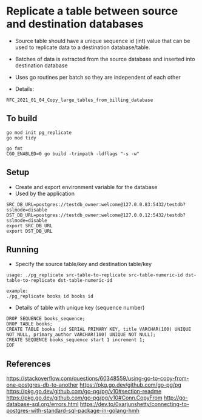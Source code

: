 # Replicate a table between source and destination databases

* Source table should have a unique sequence id (int) value that can be used to replicate
  data to a destination database/table.
* Batches of data is extracted from the source database and inserted into
  destination database
* Uses go routines per batch so they are independent of each other

* Details:

`RFC_2021_01_04_Copy_large_tables_from_billing_database`

## To build

```
go mod init pg_replicate
go mod tidy

go fmt
CGO_ENABLED=0 go build -trimpath -ldflags "-s -w"
```

## Setup

* Create and export environment variable for the database
* Used by the application

```
SRC_DB_URL=postgres://testdb_owner:welcome@127.0.0.83:5432/testdb?sslmode=disable
DST_DB_URL=postgres://testdb_owner:welcome@127.0.0.12:5432/testdb?sslmode=disable
export SRC_DB_URL
export DST_DB_URL
```

## Running

* Specify the source table/key and destination table/key

```
usage: ./pg_replicate src-table-to-replicate src-table-numeric-id dst-table-to-replicate dst-table-numeric-id

example:
./pg_replicate books id books id
```

* Details of table with unique key (sequence number)

```
DROP SEQUENCE books_sequence;
DROP TABLE books;
CREATE TABLE books (id SERIAL PRIMARY KEY, title VARCHAR(100) UNIQUE NOT NULL, primary_author VARCHAR(100) UNIQUE NOT NULL);
CREATE SEQUENCE books_sequence start 1 increment 1;
EOF
```

## References

<https://stackoverflow.com/questions/60348559/using-go-to-copy-from-one-postgres-db-to-another>
<https://pkg.go.dev/github.com/go-pg/pg>
<https://pkg.go.dev/github.com/go-pg/pg/v10#section-readme>
<https://pkg.go.dev/github.com/go-pg/pg/v10#Conn.CopyFrom>
<http://go-database-sql.org/errors.html>
<https://dev.to/0xarjunshetty/connecting-to-postgres-with-standard-sql-package-in-golang-hmh>
